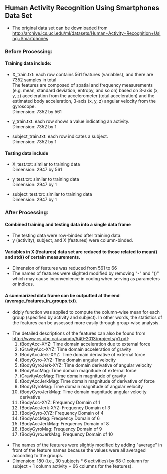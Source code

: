 ## Human Activity Recognition Using Smartphones Data Set
- The original data set can be downloaded from http://archive.ics.uci.edu/ml/datasets/Human+Activity+Recognition+Using+Smartphones  </br>

### Before Processing:
#### Training data include:
- X_train.txt: each row contains 561 features (variables), and there are 7352 samples in total </br>
  The features are composed of spatial and frequency measurements (e.g. mean, standard deviation, entropy, and so on) based on 3-axis (x, y, z) acceleration from the accelerometer (total acceleration) and the estimated body acceleration, 3-axis (x, y, z) angular velocity from the gyroscope. </br>
  Dimension: 7352 by 561 </br>

- y_train.txt: each row shows a value indicating an activity. </br>
  Dimension: 7352 by 1 </br>

- subject_train.txt: each row indicates a subject. </br>
  Dimension: 7352 by 1 </br>

#### Testing data include
- X_test.txt: similar to training data </br>
  Dimension: 2947 by 561 </br>

- y_test.txt: similar to training data </br>
  Dimension: 2947 by 1 </br>

- subject_test.txt: similar to training data </br>
  Dimension: 2947 by 1 </br>

### After Processing:
#### Combined training and testing data into a single data frame
- The testing data were row-binded after training data. </br>
- y (activity), subject, and X (features) were column-binded. </br>

#### Variables in X (features) data set are reduced to those related to mean() and std() of certain measurements.
- Dimension of features was reduced from 561 to 66 </br>
- The names of features were slighted modified by removing "-" and "()" which may cause inconvenience in coding when serving as parameters or indices. </br>

#### A summarized data frame can be outputted at the end (average_features_in_groups.txt).
- ddply function was applied to compute the column-wise mean for each group (specified by activity and subject). In other words, the statistics of the features can be assessed more easily through group-wise analysis. </br></br>
- The detailed descriptions of the features can also be found from http://www.cs.ubc.ca/~nando/540-2013/projects/p1.pdf: </br>
  1. tBodyAcc-XYZ: Time domain acceleration due to external force</br>
  2. tGravityAcc-XYZ: Time domain acceleration of gravity</br>
  3. tBodyAccJerk-XYZ: Time domain derivative of external force</br>
  4. tBodyGyro-XYZ: Time domain angular velocity</br>
  5. tBodyGyroJerk-XYZ: Time domain derivative of angular velocity</br>
  6. tBodyAccMag: Time domain magnitude of external force</br>
  7. tGravityAccMag: Time domain magnitude of gravity</br>
  8. tBodyAccJerkMag: Time domain magnitude of derivative of force</br>
  9. tBodyGyroMag: Time domain magnitude of angular velocity</br>
  10. tBodyGyroJerkMag: Time domain magnitude angular velocity derivative</br>
  11. fBodyAcc-XYZ: Frequency Domain of 1</br>
  12. fBodyAccJerk-XYZ: Frequency Domain of 3</br>
  13. fBodyGyro-XYZ: Frequency Domain of 4</br>
  14. fBodyAccMag: Frequency Domain of 6</br>
  15. fBodyAccJerkMag: Frequency Domain of 8</br>
  16. fBodyGyroMag: Frequency Domain of 9</br>
  17. fBodyGyroJerkMag: Frequency Domain of 10</br></br>
- The names of the features were slightly modified by adding "average" in front of the feature names because the values were all averaged according to the groups. </br>
- Dimension: 180 (i.e., 30 subjects * 6 activities) by 68 (1 column for subject + 1 column activity + 66 columns for the features). </br>
